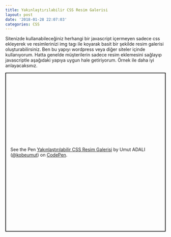 ```yaml
---
title: Yakınlaştırılabilir CSS Resim Galerisi
layout: post
date: '2018-01-28 22:07:03'
categories: CSS
---
```


Sitenizde kullanabileceğiniz herhangi bir javascript içermeyen sadece css ekleyerek ve resimlerinizi img tagı ile koyarak basit bir şekilde resim galerisi oluşturabilirsiniz. Ben bu yapıyı wordpress veya diğer siteler içinde kullanıyorum. Hatta genelde müşterilerin sadece resim eklemesini sağlayıp javascriptle aşağıdaki yapıya uygun hale getiriyorum. Örnek ile daha iyi anlayacaksınız.

<p class="codepen" data-height="500" data-theme-id="default" data-default-tab="css,result" data-user="kobeumut" data-slug-hash="JMxGKE" style="height: 500px; box-sizing: border-box; display: flex; align-items: center; justify-content: center; border: 2px solid; margin: 1em 0; padding: 1em;" data-pen-title="Yakınlaştırılabilir CSS Resim Galerisi">
  <span>See the Pen <a href="https://codepen.io/kobeumut/pen/JMxGKE">
  Yakınlaştırılabilir CSS Resim Galerisi</a> by Umut ADALI (<a href="https://codepen.io/kobeumut">@kobeumut</a>)
  on <a href="https://codepen.io">CodePen</a>.</span>
</p>
<script async src="https://static.codepen.io/assets/embed/ei.js"></script>